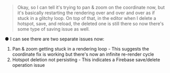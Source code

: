> Okay, so I can tell it's trying to pan & zoom on the coordinate now, but it's basically restarting the rendering over and over and over 
  as if stuck in a glitchy loop.  On top of that, in the editor when I delete a hotspot, save, and reload, the deleted one is still there 
  so now there's some type of saving issue as well.

● I can see there are two separate issues now:

  1. Pan & zoom getting stuck in a rendering loop - This suggests the coordinate fix is working but there's now an infinite re-render cycle
  2. Hotspot deletion not persisting - This indicates a Firebase save/delete operation issue